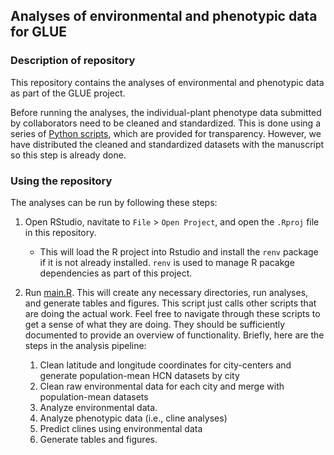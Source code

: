 ## Analyses of environmental and phenotypic data for GLUE

### Description of repository

This repository contains the analyses of environmental and phenotypic data as part of the GLUE project.

Before running the analyses, the individual-plant phenotype data submitted by collaborators need to be cleaned and standardized. 
This is done using a series of [Python scripts](./scripts/python), which are provided for transparency. However, we have 
distributed the cleaned and standardized datasets with the manuscript so this step is already done. 

### Using the repository

The analyses can be run by following these steps:

1. Open RStudio, navitate to `File` > `Open Project`, and open the `.Rproj` file in this repository.

	- This will load the R project into Rstudio and install the `renv` package if it is not already installed. `renv` is used to manage R pacakge dependencies as part of this project.
 
2. Run [main.R](./scripts/r/main.R). This will create any necessary directories, run analyses, and generate tables and figures. 
This script just calls other scripts that are doing the actual work. Feel free to navigate through these scripts to get a sense of what
they are doing. They should be sufficiently documented to provide an overview of functionality. Briefly, here are the steps in the analysis
pipeline:
    1. Clean latitude and longitude coordinates for city-centers and generate population-mean HCN datasets by city
    2. Clean raw environmental data for each city and merge with population-mean datasets
    3. Analyze environmental data. 
    4. Analyze phenotypic data (i.e., cline analyses)
    5. Predict clines using environmental data
    6. Generate tables and figures. 
